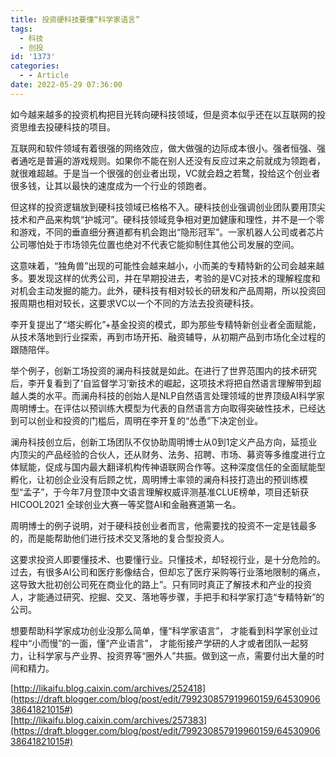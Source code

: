 ```yaml
---
title: 投资硬科技要懂“科学家语言”
tags:
  - 科技
  - 创投
id: '1373'
categories:
  - - Article
date: 2022-05-29 07:36:00
---
```


如今越来越多的投资机构把目光转向硬科技领域，但是资本似乎还在以互联网的投资思维去投硬科技的项目。

互联网和软件领域有着很强的网络效应，做大做强的边际成本很小。强者恒强、强者通吃是普遍的游戏规则。如果你不能在别人还没有反应过来之前就成为领跑者，就很难超越。于是当一个很强的创业者出现，VC就会趋之若鹜，投给这个创业者很多钱，让其以最快的速度成为一个行业的领跑者。

但这样的投资逻辑放到硬科技领域已格格不入。硬科技创业强调创业团队要用顶尖技术和产品来构筑“护城河”。硬科技领域竞争相对更加健康和理性，并不是一个零和游戏，不同的垂直细分赛道都有机会跑出“隐形冠军”。一家机器人公司或者芯片公司哪怕处于市场领先位置也绝对不代表它能抑制住其他公司发展的空间。

这意味着，“独角兽”出现的可能性会越来越小，小而美的专精特新的公司会越来越多。要发现这样的优秀公司，并在早期投进去，考验的是VC对技术的理解程度和对机会主动发掘的能力。此外，硬科技有相对较长的研发和产品周期，所以投资回报周期也相对较长，这要求VC以一个不同的方法去投资硬科技。

李开复提出了“塔尖孵化”+基金投资的模式，即为那些专精特新创业者全面赋能，从技术落地到行业探索，再到市场开拓、融资辅导，从初期产品到市场化全过程的跟随陪伴。

举个例子，创新工场投资的澜舟科技就是如此。在进行了世界范围内的技术研究后，李开复看到了‘自监督学习’新技术的崛起，这项技术将把自然语言理解带到超越人类的水平。而澜舟科技的创始人是NLP自然语言处理领域的世界顶级AI科学家周明博士。在评估以预训练大模型为代表的自然语言方向取得突破性技术，已经达到可以创业和投资的门槛后，周明在李开复的“怂恿”下决定创业。

澜舟科技创立后，创新工场团队不仅协助周明博士从0到1定义产品方向，延揽业内顶尖的产品经验的合伙人，还从财务、法务、招聘、市场、募资等多维度进行立体赋能，促成与国内最大翻译机构传神语联网合作等。这种深度信任的全面赋能型孵化，让初创企业没有后顾之忧，周明博士率领的澜舟科技打造出的预训练模型“孟子”，于今年7月登顶中文语言理解权威评测基准CLUE榜单，项目还斩获HICOOL2021 全球创业大赛一等奖暨AI和金融赛道第一名。

周明博士的例子说明，对于硬科技创业者而言，他需要找的投资不一定是钱最多的，而是能帮助他们进行技术交叉落地的复合型投资人。

这要求投资人即要懂技术、也要懂行业。只懂技术，却轻视行业，是十分危险的。过去，有很多AI公司和医疗影像结合，但却忘了医疗采购等行业落地限制的痛点，这导致大批初创公司死在商业化的路上”。只有同时真正了解技术和产业的投资人，才能通过研究、挖掘、交叉、落地等步骤，手把手和科学家打造“专精特新”的公司。

想要帮助科学家成功创业没那么简单，懂“科学家语言”， 才能看到科学家创业过程中“小而慢”的一面，懂“产业语言”， 才能衔接产学研的人才或者团队一起努力，让科学家与产业界、投资界等“圈外人”共振。做到这一点，需要付出大量的时间和精力。

[http://likaifu.blog.caixin.com/archives/252418](https://draft.blogger.com/blog/post/edit/799230857919960159/6453090638641821015#)  
[http://likaifu.blog.caixin.com/archives/257383](https://draft.blogger.com/blog/post/edit/799230857919960159/6453090638641821015#)